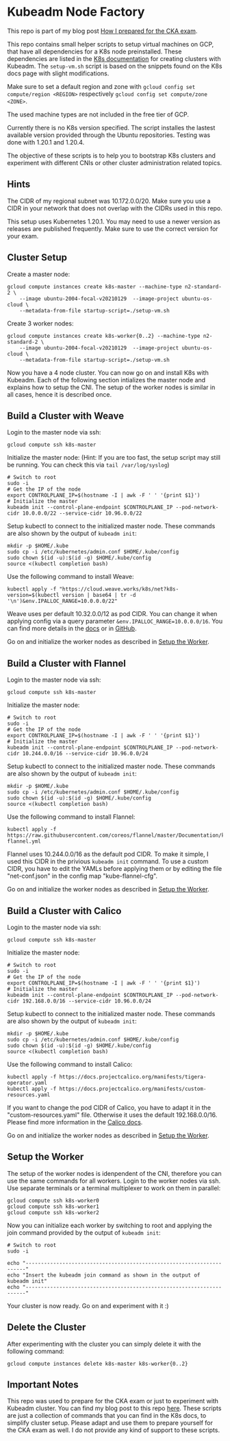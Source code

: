 # Kubeadm Node Factory

This repo is part of my blog post  [How I prepared for the CKA exam](https://acloudjourney.io/blog/how-i-prepared-for-the-cka-exam). 

This repo contains small helper scripts to setup virtual machines on GCP, that have all dependencies for a K8s node preinstalled. These dependencies are listed in the [K8s documentation](https://kubernetes.io/docs/setup/production-environment/tools/kubeadm/install-kubeadm/) for creating clusters with Kubeadm. The `setup-vm.sh` script is based on the snippets found on the K8s docs page with slight modifications.

Make sure to set a default region and zone with `gcloud config set compute/region <REGION>` respectively `gcloud config set compute/zone <ZONE>`.

The used machine types are not included in the free tier of GCP.

Currently there is no K8s version specified. The script installes the lastest available version provided through the Ubuntu repositories. Testing was done with 1.20.1 and 1.20.4.

The objective of these scripts is to help you to bootstrap K8s clusters and experiment with different CNIs or other cluster administration related topics.

## Hints

The CIDR of my regional subnet was 10.172.0.0/20. Make sure you use a CIDR in your network that does not overlap with the CIDRs used in this repo.

This setup uses Kubernetes 1.20.1. You may need to use a newer version as releases are published frequently. Make sure to use the correct version for your exam.

## Cluster Setup

Create a master node:

```
gcloud compute instances create k8s-master --machine-type n2-standard-2 \
    --image ubuntu-2004-focal-v20210129  --image-project ubuntu-os-cloud \
    --metadata-from-file startup-script=./setup-vm.sh
```

Create 3 worker nodes:

```
gcloud compute instances create k8s-worker{0..2} --machine-type n2-standard-2 \
    --image ubuntu-2004-focal-v20210129  --image-project ubuntu-os-cloud \
    --metadata-from-file startup-script=./setup-vm.sh
```

Now you have a 4 node cluster. You can now go on and install K8s with Kubeadm. Each of the following section intializes the master node and explains how to setup the CNI. The setup of the worker nodes is similar in all cases, hence it is described once.

## Build a Cluster with Weave

Login to the master node via ssh:

```
gcloud compute ssh k8s-master
```

Initialize the master node:
(Hint: If you are too fast, the setup script may still be running. You can check this via `tail /var/log/syslog`)

```
# Switch to root
sudo -i
# Get the IP of the node
export CONTROLPLANE_IP=$(hostname -I | awk -F ' ' '{print $1}')
# Initialize the master
kubeadm init --control-plane-endpoint $CONTROLPLANE_IP --pod-network-cidr 10.0.0.0/22 --service-cidr 10.96.0.0/22
```

Setup kubectl to connect to the initialized master node. These commands are also shown by the output of `kubeadm init`:

```
mkdir -p $HOME/.kube
sudo cp -i /etc/kubernetes/admin.conf $HOME/.kube/config
sudo chown $(id -u):$(id -g) $HOME/.kube/config
source <(kubectl completion bash)
```

Use the following command to install Weave:

```
kubectl apply -f "https://cloud.weave.works/k8s/net?k8s-version=$(kubectl version | base64 | tr -d '\n')&env.IPALLOC_RANGE=10.0.0.0/22"
```

Weave uses per default 10.32.0.0/12 as pod CIDR. You can change it when applying config via a query parameter `&env.IPALLOC_RANGE=10.0.0.0/16`. You can find more details in the [docs](https://www.weave.works/docs/net/latest/kubernetes/kube-addon/) or in [GitHub](https://github.com/weaveworks/weave/issues/2736).

Go on and initialize the worker nodes as described in [Setup the Worker](#Setup-the-Worker "Goto etup-the-Worker").

## Build a Cluster with Flannel

Login to the master node via ssh:
```
gcloud compute ssh k8s-master
```

Initialize the master node:
```
# Switch to root
sudo -i
# Get the IP of the node
export CONTROLPLANE_IP=$(hostname -I | awk -F ' ' '{print $1}')
# Initialize the master
kubeadm init --control-plane-endpoint $CONTROLPLANE_IP --pod-network-cidr 10.244.0.0/16 --service-cidr 10.96.0.0/24
```

Setup kubectl to connect to the initialized master node. These commands are also shown by the output of `kubeadm init`:

```
mkdir -p $HOME/.kube
sudo cp -i /etc/kubernetes/admin.conf $HOME/.kube/config
sudo chown $(id -u):$(id -g) $HOME/.kube/config
source <(kubectl completion bash)
```

Use the following command to install Flannel:

```
kubectl apply -f https://raw.githubusercontent.com/coreos/flannel/master/Documentation/kube-flannel.yml
```

Flannel uses 10.244.0.0/16 as the default pod CIDR. To make it simple, I used this CIDR in the privious `kubeadm init` command. To use a custom CIDR, you have to edit the YAMLs before applying them or by editing the file "net-conf.json" in the config map "kube-flannel-cfg".

Go on and initialize the worker nodes as described in [Setup the Worker](#Setup-the-Worker "Goto etup-the-Worker").

## Build a Cluster with Calico

Login to the master node via ssh:
```
gcloud compute ssh k8s-master
```

Initialize the master node:
```
# Switch to root
sudo -i
# Get the IP of the node
export CONTROLPLANE_IP=$(hostname -I | awk -F ' ' '{print $1}')
# Initialize the master
kubeadm init --control-plane-endpoint $CONTROLPLANE_IP --pod-network-cidr 192.168.0.0/16 --service-cidr 10.96.0.0/24
```

Setup kubectl to connect to the initialized master node. These commands are also shown by the output of `kubeadm init`:

```
mkdir -p $HOME/.kube
sudo cp -i /etc/kubernetes/admin.conf $HOME/.kube/config
sudo chown $(id -u):$(id -g) $HOME/.kube/config
source <(kubectl completion bash)
```

Use the following command to install Calico:

```
kubectl apply -f https://docs.projectcalico.org/manifests/tigera-operator.yaml
kubectl apply -f https://docs.projectcalico.org/manifests/custom-resources.yaml
```

If you want to change the pod CIDR of Calico, you have to adapt it in the "custom-resources.yaml" file. Otherwise it uses the default 192.168.0.0/16. Please find more information in the [Calico docs](https://docs.projectcalico.org/getting-started/kubernetes/quickstart).

Go on and initialize the worker nodes as described in [Setup the Worker](#Setup-the-Worker "Goto etup-the-Worker").

## Setup the Worker

The setup of the worker nodes is idenpendent of the CNI, therefore you can use the same commands for all workers. Login to the worker nodes via ssh. Use separate terminals or a terminal multiplexer to work on them in parallel:

```
gcloud compute ssh k8s-worker0
gcloud compute ssh k8s-worker1
gcloud compute ssh k8s-worker2
```

Now you can initialize each worker by switching to root and applying the join command provided by the output of `kubeadm init`:

```
# Switch to root
sudo -i

echo "----------------------------------------------------------------------"
echo "Insert the kubeadm join command as shown in the output of kubeadm init"
echo "----------------------------------------------------------------------"
```

Your cluster is now ready. Go on and experiment with it :) 

## Delete the Cluster

After experimenting with the cluster you can simply delete it with the following command:
```
gcloud compute instances delete k8s-master k8s-worker{0..2}
```

## Important Notes

This repo was used to prepare for the CKA exam or just to experiment with Kubeadm cluster. You can find my blog post to this repo [here](https://acloudjourney.io/blog/how-i-prepared-for-the-cka-exam). These scripts are just a collection of commands that you can find in the K8s docs, to simplify cluster setup. Please adapt and use them to prepare yourself for the CKA exam as well. I do not provide any kind of support to these scripts.